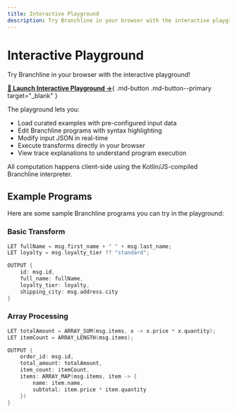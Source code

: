 ```yaml
---
title: Interactive Playground
description: Try Branchline in your browser with the interactive playground.
---
```


# Interactive Playground

Try Branchline in your browser with the interactive playground!

[**🚀 Launch Interactive Playground →**](../playground/demo.html){ .md-button .md-button--primary target="_blank" }

The playground lets you:

* Load curated examples with pre-configured input data
* Edit Branchline programs with syntax highlighting
* Modify input JSON in real-time
* Execute transforms directly in your browser
* View trace explanations to understand program execution

All computation happens client-side using the Kotlin/JS-compiled Branchline interpreter.

## Example Programs

Here are some sample Branchline programs you can try in the playground:

### Basic Transform

```kotlin
LET fullName = msg.first_name + " " + msg.last_name;
LET loyalty = msg.loyalty_tier ?? "standard";

OUTPUT {
    id: msg.id,
    full_name: fullName,
    loyalty_tier: loyalty,
    shipping_city: msg.address.city
}
```

### Array Processing

```kotlin
LET totalAmount = ARRAY_SUM(msg.items, x -> x.price * x.quantity);
LET itemCount = ARRAY_LENGTH(msg.items);

OUTPUT {
    order_id: msg.id,
    total_amount: totalAmount,
    item_count: itemCount,
    items: ARRAY_MAP(msg.items, item -> {
        name: item.name,
        subtotal: item.price * item.quantity
    })
}
```

